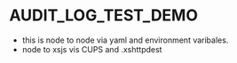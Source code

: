 # AUDIT_LOG_TEST_DEMO
- this is node to node via yaml and environment varibales.
- node to xsjs vis CUPS and .xshttpdest
